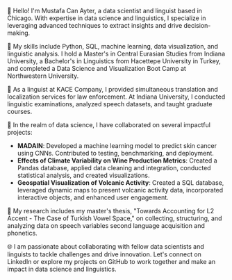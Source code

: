 👋 Hello! I'm Mustafa Can Ayter, a data scientist and linguist based in Chicago. With expertise in data science and linguistics, I specialize in leveraging advanced techniques to extract insights and drive decision-making.

🌟 My skills include Python, SQL, machine learning, data visualization, and linguistic analysis. I hold a Master's in Central Eurasian Studies from Indiana University, a Bachelor's in Linguistics from Hacettepe University in Turkey, and completed a Data Science and Visualization Boot Camp at Northwestern University.

💼 As a linguist at KACE Company, I provided simultaneous translation and localization services for law enforcement. At Indiana University, I conducted linguistic examinations, analyzed speech datasets, and taught graduate courses.

🚀  In the realm of data science, I have collaborated on several impactful projects:
- **MADAIN**: Developed a machine learning model to predict skin cancer using CNNs. Contributed to testing, benchmarking, and deployment.
- **Effects of Climate Variability on Wine Production Metrics**: Created a Pandas database, applied data cleaning and integration, conducted statistical analysis, and created visualizations.
- **Geospatial Visualization of Volcanic Activity**: Created a SQL database, leveraged dynamic maps to present volcanic activity data, incorporated interactive objects, and enhanced user engagement.

🔬 My research includes my master's thesis, "Towards Accounting for L2 Accent - The Case of Turkish Vowel Space," on collecting, structuring, and analyzing data on speech variables second language acquisition and phonetics.

🌐 I am passionate about collaborating with fellow data scientists and linguists to tackle challenges and drive innovation. Let's connect on LinkedIn or explore my projects on GitHub to work together and make an impact in data science and linguistics.

